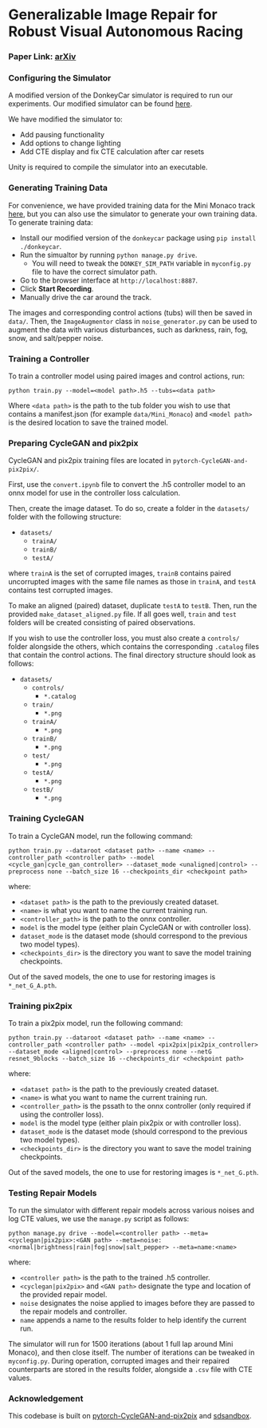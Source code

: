 # Generalizable Image Repair for Robust Visual Autonomous Racing

### Paper Link: [arXiv](https://arxiv.org/abs/2503.05911)

### Configuring the Simulator

A modified version of the DonkeyCar simulator is required to run our experiments. Our modified simulator can be found [here](https://github.com/Trustworthy-Engineered-Autonomy-Lab/donkey-unity-sim).

We have modified the simulator to:
- Add pausing functionality
- Add options to change lighting
- Add CTE display and fix CTE calculation after car resets

Unity is required to compile the simulator into an executable.

### Generating Training Data

For convenience, we have provided training data for the Mini Monaco track [here](), but you can also use the simulator to generate your own training data. To generate training data:
- Install our modified version of the `donkeycar` package using `pip install ./donkeycar`.
- Run the simualtor by running `python manage.py drive`.
    - You will need to tweak the `DONKEY_SIM_PATH` variable in `myconfig.py` file to have the correct simulator path.
- Go to the browser interface at `http://localhost:8887`.
- Click **Start Recording**.
- Manually drive the car around the track.

The images and corresponding control actions (tubs) will then be saved in ```data/```. Then, the `ImageAugmentor` class in `noise_generator.py` can be used to augment the data with various disturbances, such as darkness, rain, fog, snow, and salt/pepper noise.

### Training a Controller

To train a controller model using paired images and control actions, run:
```
python train.py --model=<model path>.h5 --tubs=<data path>
```
Where `<data path>` is the path to the tub folder you wish to use that contains a manifest.json (for example `data/Mini_Monaco`) and `<model path>` is the desired location to save the trained model.

### Preparing CycleGAN and pix2pix

CycleGAN and pix2pix training files are located in `pytorch-CycleGAN-and-pix2pix/`.

First, use the `convert.ipynb` file to convert the .h5 controller model to an onnx model for use in the controller loss calculation.

Then, create the image dataset. To do so, create a folder in the `datasets/` folder with the following structure:
- `datasets/`
    - `trainA/`
    - `trainB/`
    - `testA/`

where `trainA` is the set of corrupted images, `trainB` contains paired uncorrupted images with the same file names as those in `trainA`, and `testA` contains test corrupted images.

To make an aligned (paired) dataset, duplicate `testA` to `testB`. Then, run the provided `make_dataset_aligned.py` file. If all goes well, `train` and `test` folders will be created consisting of paired observations.

If you wish to use the controller loss, you must also create a `controls/` folder alongside the others, which contains the corresponding `.catalog` files that contain the control actions. The final directory structure should look as follows:
- `datasets/`
    - `controls/`
        - `*.catalog`
    - `train/`
        - `*.png`
    - `trainA/`
        - `*.png`   
    - `trainB/`
        - `*.png`
    - `test/`
        - `*.png`
    - `testA/`
        - `*.png`
    - `testB/`
        - `*.png`

### Training CycleGAN

To train a CycleGAN model, run the following command:
```
python train.py --dataroot <dataset path> --name <name> --controller_path <controller path> --model <cycle_gan|cycle_gan_controller> --dataset_mode <unaligned|control> --preprocess none --batch_size 16 --checkpoints_dir <checkpoint path>
```
where:
- `<dataset path>` is the path to the previously created dataset.
- `<name>` is what you want to name the current training run.
- `<controller_path>` is the path to the onnx controller.
- `model` is the model type (either plain CycleGAN or with controller loss).
- `dataset_mode` is the dataset mode (should correspond to the previous two model types).
- `<checkpoints_dir>` is the directory you want to save the model training checkpoints.

Out of the saved models, the one to use for restoring images is `*_net_G_A.pth`.

### Training pix2pix

To train a pix2pix model, run the following command:
```
python train.py --dataroot <dataset path> --name <name> --controller_path <controller path> --model <pix2pix|pix2pix_controller> --dataset_mode <aligned|control> --preprocess none --netG resnet_9blocks --batch_size 16 --checkpoints_dir <checkpoint path>
```
where:
- `<dataset path>` is the path to the previously created dataset.
- `<name>` is what you want to name the current training run.
- `<controller_path>` is the pssath to the onnx controller (only required if using the controller loss).
- `model` is the model type (either plain pix2pix or with controller loss).
- `dataset_mode` is the dataset mode (should correspond to the previous two model types).
- `<checkpoints_dir>` is the directory you want to save the model training checkpoints.

Out of the saved models, the one to use for restoring images is `*_net_G.pth`.

### Testing Repair Models

To run the simulator with different repair models across various noises and log CTE values, we use the `manage.py` script as follows:
```
python manage.py drive --model=<controller path> --meta=<cyclegan|pix2pix>:<GAN path> --meta=noise:<normal|brightness|rain|fog|snow|salt_pepper> --meta=name:<name>
```
where:
- `<controller path>` is the path to the trained .h5 controller.
- `<cyclegan|pix2pix>` and `<GAN path>` designate the type and location of the provided repair model.
- `noise` designates the noise applied to images before they are passed to the repair models and controller.
- `name` appends a name to the results folder to help identify the current run.

The simulator will run for 1500 iterations (about 1 full lap around Mini Monaco), and then close itself. The number of iterations can be tweaked in `myconfig.py`. During operation, corrupted images and their repaired counterparts are stored in the results folder, alongside a `.csv` file with CTE values.

### Acknowledgement

This codebase is built on [pytorch-CycleGAN-and-pix2pix](https://github.com/junyanz/pytorch-CycleGAN-and-pix2pix) and [sdsandbox](https://github.com/tawnkramer/sdsandbox).